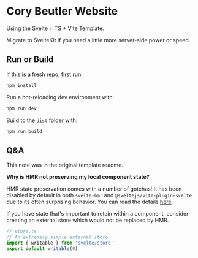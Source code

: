 # Cory Beutler Website

Using the Svelte + TS + Vite Template.

Migrate to SvelteKit if you need a little more server-side power or speed.

## Run or Build

If this is a fresh repo, first run
```sh
npm install
```

Run a hot-reloading dev environment with:
```sh
npm run dev
```

Build to the `dist` folder with:
```sh
npm run build
```

## Q&A
This note was in the original template readme.

**Why is HMR not preserving my local component state?**

HMR state preservation comes with a number of gotchas! It has been disabled by default in both `svelte-hmr` and `@sveltejs/vite-plugin-svelte` due to its often surprising behavior. You can read the details [here](https://github.com/rixo/svelte-hmr#svelte-hmr).

If you have state that's important to retain within a component, consider creating an external store which would not be replaced by HMR.

```ts
// store.ts
// An extremely simple external store
import { writable } from 'svelte/store'
export default writable(0)
```

